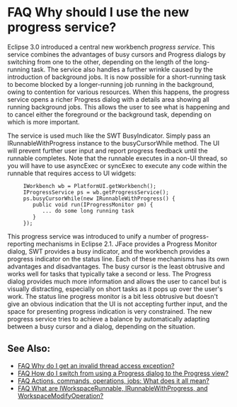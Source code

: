 

FAQ Why should I use the new progress service?
==============================================

Eclipse 3.0 introduced a central new workbench _progress service_. This service combines the advantages of busy cursors and Progress dialogs by switching from one to the other, depending on the length of the long-running task. The service also handles a further wrinkle caused by the introduction of background jobs. It is now possible for a short-running task to become blocked by a longer-running job running in the background, owing to contention for various resources. When this happens, the progress service opens a richer Progress dialog with a details area showing all running background jobs. This allows the user to see what is happening and to cancel either the foreground or the background task, depending on which is more important.

The service is used much like the SWT BusyIndicator. Simply pass an IRunnableWithProgress instance to the busyCursorWhile method. The UI will prevent further user input and report progress feedback until the runnable completes. Note that the runnable executes in a non-UI thread, so you will have to use asyncExec or syncExec to execute any code within the runnable that requires access to UI widgets:

         IWorkbench wb = PlatformUI.getWorkbench();
         IProgressService ps = wb.getProgressService();
         ps.busyCursorWhile(new IRunnableWithProgress() {
            public void run(IProgressMonitor pm) {
               ... do some long running task
            }
         });

This progress service was introduced to unify a number of progress-reporting mechanisms in Eclipse 2.1. JFace provides a Progress Monitor dialog, SWT provides a busy indicator, and the workbench provides a progress indicator on the status line. Each of these mechanisms has its own advantages and disadvantages. The busy cursor is the least obtrusive and works well for tasks that typically take a second or less. The Progress dialog provides much more information and allows the user to cancel but is visually distracting, especially on short tasks as it pops up over the user's work. The status line progress monitor is a bit less obtrusive but doesn't give an obvious indication that the UI is not accepting further input, and the space for presenting progress indication is very constrained. The new progress service tries to achieve a balance by automatically adapting between a busy cursor and a dialog, depending on the situation.

See Also:
---------

*   [FAQ Why do I get an invalid thread access exception?](./FAQ_Why_do_I_get_an_invalid_thread_access_exception.md "FAQ Why do I get an invalid thread access exception?")
*   [FAQ How do I switch from using a Progress dialog to the Progress view?](./FAQ_How_do_I_switch_from_using_a_Progress_dialog_to_the_Progress_view.md "FAQ How do I switch from using a Progress dialog to the Progress view?")
*   [FAQ Actions, commands, operations, jobs: What does it all mean?](./FAQ_Actions,_commands,_operations,_jobs:_What_does_it_all_mean.md "FAQ Actions, commands, operations, jobs: What does it all mean?")
*   [FAQ What are IWorkspaceRunnable, IRunnableWithProgress, and WorkspaceModifyOperation?](./FAQ_What_are_IWorkspaceRunnable,_IRunnableWithProgress,_and_WorkspaceModifyOperation.md "FAQ What are IWorkspaceRunnable, IRunnableWithProgress, and WorkspaceModifyOperation?")

